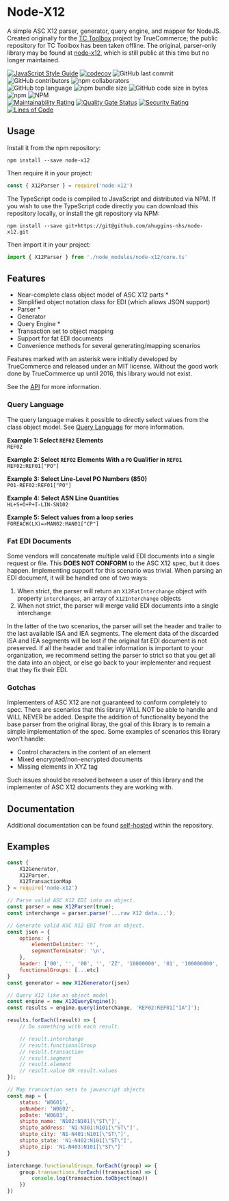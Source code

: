 # Node-X12
A simple ASC X12 parser, generator, query engine, and mapper for NodeJS. Created originally for the [TC Toolbox](https://github.com/TrueCommerce/vscode-tctoolbox) project by TrueCommerce; the public repository for TC Toolbox has been taken offline. The original, parser-only library may be found at [node-x12](https://github.com/TrueCommerce/node-x12), which is still public at this time but no longer maintained.

[![JavaScript Style Guide](https://img.shields.io/badge/code_style-standard-brightgreen.svg)](https://github.com/standard/eslint-config-standard-with-typescript)
[![codecov](https://codecov.io/gh/ahuggins-nhs/node-x12/branch/master/graph/badge.svg)](https://codecov.io/gh/ahuggins-nhs/node-x12)
![GitHub last commit](https://img.shields.io/github/last-commit/ahuggins-nhs/node-x12)
![GitHub contributors](https://img.shields.io/github/contributors/ahuggins-nhs/node-x12)
![npm collaborators](https://img.shields.io/npm/collaborators/node-x12)<br />
![GitHub top language](https://img.shields.io/github/languages/top/ahuggins-nhs/node-x12)
![npm bundle size](https://img.shields.io/bundlephobia/min/node-x12)
![GitHub code size in bytes](https://img.shields.io/github/languages/code-size/ahuggins-nhs/node-x12)
![npm](https://img.shields.io/npm/dw/node-x12)
![NPM](https://img.shields.io/npm/l/node-x12)<br />
[![Maintainability Rating](https://sonarcloud.io/api/project_badges/measure?project=ahuggins-nhs_node-x12&metric=sqale_rating)](https://sonarcloud.io/dashboard?id=ahuggins-nhs_node-x12)
[![Quality Gate Status](https://sonarcloud.io/api/project_badges/measure?project=ahuggins-nhs_node-x12&metric=alert_status)](https://sonarcloud.io/dashboard?id=ahuggins-nhs_node-x12)
[![Security Rating](https://sonarcloud.io/api/project_badges/measure?project=ahuggins-nhs_node-x12&metric=security_rating)](https://sonarcloud.io/dashboard?id=ahuggins-nhs_node-x12)
[![Lines of Code](https://sonarcloud.io/api/project_badges/measure?project=ahuggins-nhs_node-x12&metric=ncloc)](https://sonarcloud.io/dashboard?id=ahuggins-nhs_node-x12)

## Usage
Install it from the npm repository:
```console
npm install --save node-x12
```

Then require it in your project:
```js
const { X12Parser } = require('node-x12')
```

The TypeScript code is compiled to JavaScript and distributed via NPM. If you wish to use the TypeScript code directly you can download this repository locally, or install the git repository via NPM:
```console
npm install --save git+https://git@github.com/ahuggins-nhs/node-x12.git
```

Then import it in your project:
```typescript
import { X12Parser } from './node_modules/node-x12/core.ts'
```

## Features
- Near-complete class object model of ASC X12 parts *
- Simplified object notation class for EDI (which allows JSON support)
- Parser *
- Generator
- Query Engine *
- Transaction set to object mapping
- Support for fat EDI documents
- Convenience methods for several generating/mapping scenarios

Features marked with an asterisk were initially developed by TrueCommerce and released under an MIT license. Without the good work done by TrueCommerce up until 2016, this library would not exist.

See the [API](/docs/API.md) for more information.

### Query Language
The query language makes it possible to directly select values from the class object model. See [Query Language](/docs/QueryLanguage.md) for more information.

**Example 1: Select `REF02` Elements**<br />
`REF02`

**Example 2: Select `REF02` Elements With a `PO` Qualifier in `REF01`**<br />
`REF02:REF01["PO"]`

**Example 3: Select Line-Level PO Numbers (850)**<br />
`PO1-REF02:REF01["PO"]`

**Example 4: Select ASN Line Quantities**<br />
`HL+S+O+P+I-LIN-SN102`

**Example 5: Select values from a loop series**<br />
`FOREACH(LX)=>MAN02:MAN01["CP"]`

### Fat EDI Documents
Some vendors will concatenate multiple valid EDI documents into a single request or file. This **DOES NOT CONFORM** to the ASC X12 spec, but it does happen. Implementing support for this scenario was trivial. When parsing an EDI document, it will be handled one of two ways:
1. When strict, the parser will return an `X12FatInterchange` object with property `interchanges`, an array of `X12Interchange` objects
2. When not strict, the parser will merge valid EDI documents into a single interchange

In the latter of the two scenarios, the parser will set the header and trailer to the last available ISA and IEA segments. The element data of the discarded ISA and IEA segments will be lost if the original fat EDI document is not preserved. If all the header and trailer information is important to your organization, we recommend setting the parser to strict so that you get all the data into an object, or else go back to your implementer and request that they fix their EDI.

### Gotchas
Implementers of ASC X12 are not guaranteed to conform completely to spec. There are scenarios that this library WILL NOT be able to handle and WILL NEVER be added. Despite the addition of functionality beyond the base parser from the original libray, the goal of this library is to remain a simple implementation of the spec. Some examples of scenarios this library won't handle:
- Control characters in the content of an element
- Mixed encrypted/non-encrypted documents
- Missing elements in XYZ tag

Such issues should be resolved between a user of this library and the implementer of ASC X12 documents they are working with.

## Documentation
Additional documentation can be found [self-hosted](/docs) within the repository.

## Examples
```js
const { 
    X12Generator,
    X12Parser,
    X12TransactionMap
} = require('node-x12')

// Parse valid ASC X12 EDI into an object.
const parser = new X12Parser(true);
const interchange = parser.parse('...raw X12 data...');

// Generate valid ASC X12 EDI from an object.
const jsen = {
    options: {
        elementDelimiter: '*',
        segmentTerminator: '\n',
    },
    header: ['00', '', '00', '', 'ZZ', '10000000', '01', '100000000', '100000', '0425', '|', '00403', '100748195', '0', 'P', '>'],
    functionalGroups: [...etc]
}
const generator = new X12Generator(jsen)

// Query X12 like an object model
const engine = new X12QueryEngine();
const results = engine.query(interchange, 'REF02:REF01["IA"]');

results.forEach((result) => {
    // Do something with each result.

    // result.interchange
    // result.functionalGroup
    // result.transaction
    // result.segment
    // result.element
    // result.value OR result.values
});

// Map transaction sets to javascript objects
const map = {
    status: 'W0601',
    poNumber: 'W0602',
    poDate: 'W0603',
    shipto_name: 'N102:N101[\"ST\"]',
    shipto_address: 'N1-N301:N101[\"ST\"]',
    shipto_city: 'N1-N401:N101[\"ST\"]',
    shipto_state: 'N1-N402:N101[\"ST\"]',
    shipto_zip: 'N1-N403:N101[\"ST\"]'
}

interchange.functionalGroups.forEach((group) => {
    group.transactions.forEach((transaction) => {        
        console.log(transaction.toObject(map))
    })
})

```
